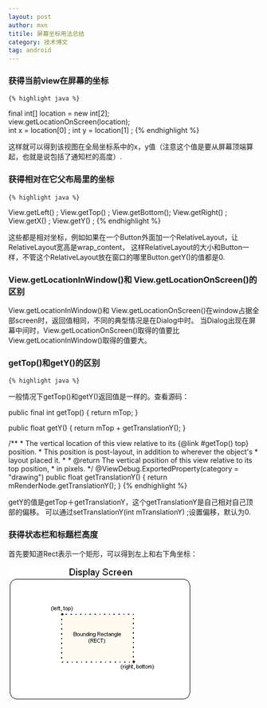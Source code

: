 ```yaml
---
layout: post
author: mxn
titile: 屏幕坐标用法总结
category: 技术博文
tag: android
---
```


### 获得当前view在屏幕的坐标

    {% highlight java %}
final int[] location = new int[2];   
view.getLocationOnScreen(location);  
int x = location[0]  ; 
int y = location[1]  ;
     {% endhighlight %} 
  
这样就可以得到该视图在全局坐标系中的x，y值（注意这个值是要从屏幕顶端算起，也就是说包括了通知栏的高度）.


### 获得相对在它父布局里的坐标

    {% highlight java %}
View.getLeft() ;
View.getTop() ;
View.getBottom();
View.getRight() ; 
View.getX() ; 
View.getY() ; 
     {% endhighlight %} 

这些都是相对坐标，例如如果在一个Button外面加一个RelativeLayout，让RelativeLayout宽高是wrap_content，
这样RelativeLayout的大小和Button一样，不管这个RelativeLayout放在窗口的哪里Button.getY()的值都是0.

### View.getLocationInWindow()和 View.getLocationOnScreen()的区别

View.getLocationInWindow()和 View.getLocationOnScreen()在window占据全部screen时，返回值相同，不同的典型情况是在Dialog中时。
当Dialog出现在屏幕中间时，View.getLocationOnScreen()取得的值要比View.getLocationInWindow()取得的值要大。

<!-- more -->

### getTop()和getY()的区别

    {% highlight java %}
一般情况下getTop()和getY()返回值是一样的。查看源码：

public final int getTop() {
    return mTop;
}

public float getY() {
    return mTop + getTranslationY();
}

 /**
     * The vertical location of this view relative to its {@link #getTop() top} position.
     * This position is post-layout, in addition to wherever the object's
     * layout placed it.
     *
     * @return The vertical position of this view relative to its top position,
     * in pixels.
     */
    @ViewDebug.ExportedProperty(category = "drawing")
    public float getTranslationY() {
        return mRenderNode.getTranslationY();
    }
     {% endhighlight %} 
     
getY的值是getTop＋getTranslationY，这个getTranslationY是自己相对自己顶部的偏移。
可以通过setTranslationY(int mTranslationY) ;设置偏移，默认为0.

### 获得状态栏和标题栏高度

首先要知道Rect表示一个矩形，可以得到左上和右下角坐标：

![](https://raw.githubusercontent.com/mxn21/mxn21.github.io/master/public/img/img134.png)

